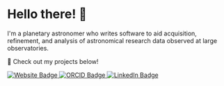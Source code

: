 # Hello there! 👋

I'm a planetary astronomer who writes software to aid acquisition, refinement, and analysis of astronomical research data observed at large observatories. 

🔭 Check out my projects below! 

<div id="badges">
  <a href="https://tomseccull.com">
    <img src="https://img.shields.io/badge/tomseccull.com-gold?style=just-the-message&logo=wordpress&logoColor=black" alt="Website Badge">
  </a>
  <a href="https://orcid.org/0000-0001-5605-1702">
    <img src="https://img.shields.io/badge/ORCID-green?style=just-the-message&logo=orcid&logoColor=white" alt="ORCID Badge">
  </a>
  <a href="https://www.linkedin.com/in/tom-seccull-49572123b">
    <img src="https://img.shields.io/badge/LinkedIn-blue?style=just-the-message&logo=linkedin&logoColor=white" alt="LinkedIn Badge"/>
  </a>
</div>
